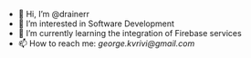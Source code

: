 - 👋 Hi, I’m @drainerr
- 👀 I’m interested in Software Development
- 🌱 I’m currently learning the integration of Firebase services 
- 📫 How to reach me: _george.kvrivi@gmail.com_

<!---
GeorgeKVR/GeorgeKVR is a ✨ special ✨ repository because its `README.md` (this file) appears on your GitHub profile.
You can click the Preview link to take a look at your changes.
--->
